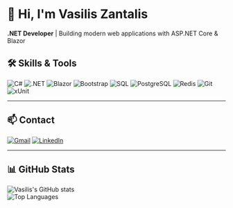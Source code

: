 # 👋 Hi, I'm Vasilis Zantalis

**.NET Developer** | Building modern web applications with ASP.NET Core & Blazor 

## 🛠️ Skills & Tools

![C#](https://img.shields.io/badge/-C%23-239120?logo=c-sharp&logoColor=white&style=for-the-badge)
![.NET](https://img.shields.io/badge/-.NET-512BD4?logo=dotnet&logoColor=white&style=for-the-badge)
![Blazor](https://img.shields.io/badge/-Blazor-512BD4?logo=blazor&logoColor=white&style=for-the-badge)
![Bootstrap](https://img.shields.io/badge/-Bootstrap-7952B3?logo=bootstrap&logoColor=white&style=for-the-badge)
![SQL](https://img.shields.io/badge/-SQL-CC2927?logo=microsoftsqlserver&logoColor=white&style=for-the-badge)
![PostgreSQL](https://img.shields.io/badge/-PostgreSQL-316192?logo=postgresql&logoColor=white&style=for-the-badge)
![Redis](https://img.shields.io/badge/-Redis-DC382D?logo=redis&logoColor=white&style=for-the-badge)
![Git](https://img.shields.io/badge/-Git-F05032?logo=git&logoColor=white&style=for-the-badge)
![xUnit](https://img.shields.io/badge/-xUnit-02569B?logo=xunit&logoColor=white&style=for-the-badge)


---

## 📫 Contact

[![Gmail](https://img.shields.io/badge/-Gmail-c14438?logo=gmail&logoColor=white&style=for-the-badge)](mailto:vzantalis@gmail.com)
[![LinkedIn](https://img.shields.io/badge/-LinkedIn-0A66C2?logo=linkedin&logoColor=white&style=for-the-badge)](https://linkedin.com/in/vasiliszantalis)

---

## 📊 GitHub Stats

![Vasilis's GitHub stats](https://github-readme-stats.vercel.app/api?username=vasiliszantalis&show_icons=true&theme=radical)  
![Top Languages](https://github-readme-stats.vercel.app/api/top-langs/?username=vasiliszantalis&layout=compact&theme=radical)
